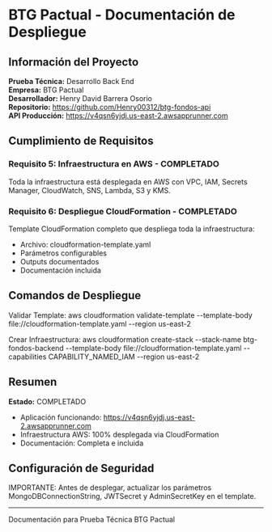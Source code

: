# BTG Pactual - Documentación de Despliegue

## Información del Proyecto

**Prueba Técnica:** Desarrollo Back End  
**Empresa:** BTG Pactual  
**Desarrollador:** Henry David Barrera Osorio  
**Repositorio:** https://github.com/Henry00312/btg-fondos-api  
**API Producción:** https://v4qsn6yjdj.us-east-2.awsapprunner.com

## Cumplimiento de Requisitos

### Requisito 5: Infraestructura en AWS - COMPLETADO

Toda la infraestructura está desplegada en AWS con VPC, IAM, Secrets Manager, CloudWatch, SNS, Lambda, S3 y KMS.

### Requisito 6: Despliegue CloudFormation - COMPLETADO

Template CloudFormation completo que despliega toda la infraestructura:
- Archivo: cloudformation-template.yaml
- Parámetros configurables
- Outputs documentados
- Documentación incluida

## Comandos de Despliegue

Validar Template:
aws cloudformation validate-template --template-body file://cloudformation-template.yaml --region us-east-2

Crear Infraestructura:
aws cloudformation create-stack --stack-name btg-fondos-backend --template-body file://cloudformation-template.yaml --capabilities CAPABILITY_NAMED_IAM --region us-east-2

## Resumen

**Estado:** COMPLETADO

- Aplicación funcionando: https://v4qsn6yjdj.us-east-2.awsapprunner.com
- Infraestructura AWS: 100% desplegada via CloudFormation
- Documentación: Completa e incluida

## Configuración de Seguridad

IMPORTANTE: Antes de desplegar, actualizar los parámetros MongoDBConnectionString, JWTSecret y AdminSecretKey en el template.

---

Documentación para Prueba Técnica BTG Pactual